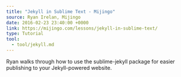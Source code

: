 ```yaml
---
title: "Jekyll in Sublime Text - Mijingo"
source: Ryan Irelan, Mijingo
date: 2016-02-23 23:40:00 +0000
link: https://mijingo.com/lessons/jekyll-in-sublime-text/
type: Tutorial
tool:
  - tool/jekyll.md 
---
```

Ryan walks through how to use the sublime-jekyll package for easier publishing to your Jekyll-powered website. 





